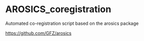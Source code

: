 # AROSICS_coregistration
Automated co-registration script based on the arosics package

https://github.com/GFZ/arosics
